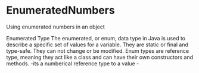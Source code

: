 # EnumeratedNumbers
Using enumerated numbers in an  object

 Enumerated Type 
The enumerated, or enum, data type in Java is used to describe a specific set of values for a variable. 
They are static or final and type-safe. They can not change or be modified. 
Enum types are reference type, meaning they act like a class and can have their own constructors and methods.
-its a numberical reference type to a value - 

